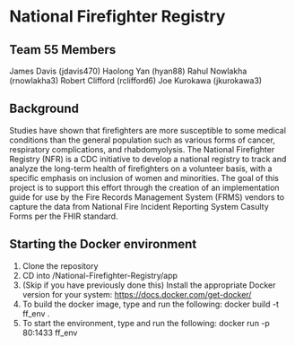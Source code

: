 # National Firefighter Registry

## Team 55 Members
James Davis (jdavis470)
Haolong Yan (hyan88)
Rahul Nowlakha (rnowlakha3)
Robert Clifford (rclifford6)
Joe Kurokawa (jkurokawa3)

## Background
Studies have shown that firefighters are more susceptible to some medical conditions than the general population such as various forms of cancer, respiratory complications, and rhabdomyolysis. The National Firefighter Registry (NFR) is a CDC initiative to develop a national registry to track and analyze the long-term health of firefighters on a volunteer basis, with a specific emphasis on inclusion of women and minorities. The goal of this project is to support this effort through the creation of an implementation guide for use by the Fire Records Management System (FRMS) vendors to capture the data from National Fire Incident Reporting System Casulty Forms per the FHIR standard.

## Starting the Docker environment
1) Clone the repository 
2) CD into /National-Firefighter-Registry/app
3) (Skip if you have previously done this) Install the appropriate Docker version for your system: https://docs.docker.com/get-docker/ 
5) To build the docker image, type and run the following: docker build -t ff_env .
6) To start the environment, type and run the following: docker run -p 80:1433 ff_env
